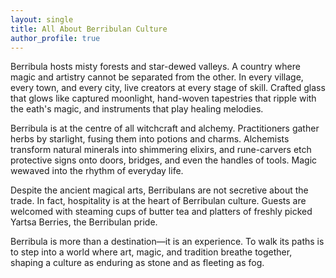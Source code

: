 ```yaml
---
layout: single
title: All About Berribulan Culture
author_profile: true
---
```


Berribula hosts misty forests and star-dewed valleys. A country where magic and artistry cannot be separated from the other. In every village, every town, and every city, live creators at every stage of skill. Crafted glass that glows like captured moonlight, hand-woven tapestries that ripple with the eath's magic, and instruments that play healing melodies.

Berribula is at the centre of all witchcraft and alchemy. Practitioners gather herbs by starlight, fusing them into potions and charms. Alchemists transform natural minerals into shimmering elixirs, and rune-carvers etch protective signs onto doors, bridges, and even the handles of tools. Magic wewaved into the rhythm of everyday life.

Despite the ancient magical arts, Berribulans are not secretive about the trade. In fact, hospitality is at the heart of Berribulan culture. Guests are welcomed with steaming cups of butter tea and platters of freshly picked Yartsa Berries, the Berribulan pride. 

Berribula is more than a destination—it is an experience. To walk its paths is to step into a world where art, magic, and tradition breathe together, shaping a culture as enduring as stone and as fleeting as fog.